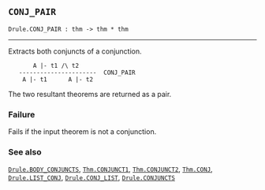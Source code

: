## `CONJ_PAIR`

``` hol4
Drule.CONJ_PAIR : thm -> thm * thm
```

------------------------------------------------------------------------

Extracts both conjuncts of a conjunction.

``` hol4
       A |- t1 /\ t2
   ----------------------  CONJ_PAIR
    A |- t1      A |- t2
```

The two resultant theorems are returned as a pair.

### Failure

Fails if the input theorem is not a conjunction.

### See also

[`Drule.BODY_CONJUNCTS`](#Drule.BODY_CONJUNCTS),
[`Thm.CONJUNCT1`](#Thm.CONJUNCT1), [`Thm.CONJUNCT2`](#Thm.CONJUNCT2),
[`Thm.CONJ`](#Thm.CONJ), [`Drule.LIST_CONJ`](#Drule.LIST_CONJ),
[`Drule.CONJ_LIST`](#Drule.CONJ_LIST),
[`Drule.CONJUNCTS`](#Drule.CONJUNCTS)
